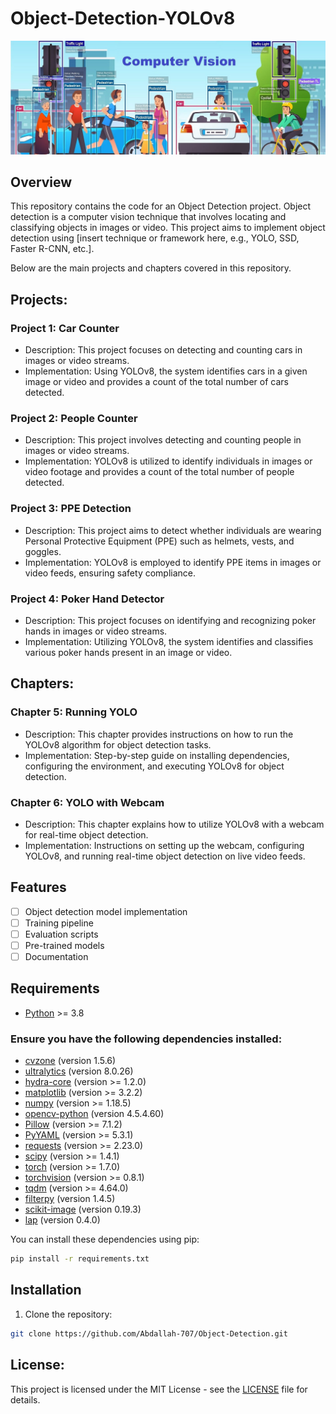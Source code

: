 # Object-Detection-YOLOv8

![Object Detection](1_mS6wtt8UWXl0TErmWy-cIg.jpg)

## Overview

This repository contains the code for an Object Detection project. Object detection is a computer vision technique that involves locating and classifying objects in images or video. This project aims to implement object detection using [insert technique or framework here, e.g., YOLO, SSD, Faster R-CNN, etc.].

Below are the main projects and chapters covered in this repository.

## Projects:

### Project 1: Car Counter
- Description: This project focuses on detecting and counting cars in images or video streams.
- Implementation: Using YOLOv8, the system identifies cars in a given image or video and provides a count of the total number of cars detected.

### Project 2: People Counter
- Description: This project involves detecting and counting people in images or video streams.
- Implementation: YOLOv8 is utilized to identify individuals in images or video footage and provides a count of the total number of people detected.

### Project 3: PPE Detection
- Description: This project aims to detect whether individuals are wearing Personal Protective Equipment (PPE) such as helmets, vests, and goggles.
- Implementation: YOLOv8 is employed to identify PPE items in images or video feeds, ensuring safety compliance.

### Project 4: Poker Hand Detector
- Description: This project focuses on identifying and recognizing poker hands in images or video streams.
- Implementation: Utilizing YOLOv8, the system identifies and classifies various poker hands present in an image or video.

## Chapters:

### Chapter 5: Running YOLO
- Description: This chapter provides instructions on how to run the YOLOv8 algorithm for object detection tasks.
- Implementation: Step-by-step guide on installing dependencies, configuring the environment, and executing YOLOv8 for object detection.

### Chapter 6: YOLO with Webcam
- Description: This chapter explains how to utilize YOLOv8 with a webcam for real-time object detection.
- Implementation: Instructions on setting up the webcam, configuring YOLOv8, and running real-time object detection on live video feeds.


## Features

- [ ] Object detection model implementation
- [ ] Training pipeline
- [ ] Evaluation scripts
- [ ] Pre-trained models
- [ ] Documentation

## Requirements

- [Python](https://www.python.org/) >= 3.8
### Ensure you have the following dependencies installed:

- [cvzone](https://github.com/cvzone/cvzone) (version 1.5.6)
- [ultralytics](https://github.com/ultralytics/yolov5) (version 8.0.26)
- [hydra-core](https://github.com/facebookresearch/hydra) (version >= 1.2.0)
- [matplotlib](https://matplotlib.org/) (version >= 3.2.2)
- [numpy](https://numpy.org/) (version >= 1.18.5)
- [opencv-python](https://github.com/opencv/opencv-python) (version 4.5.4.60)
- [Pillow](https://python-pillow.org/) (version >= 7.1.2)
- [PyYAML](https://pyyaml.org/) (version >= 5.3.1)
- [requests](https://docs.python-requests.org/en/latest/) (version >= 2.23.0)
- [scipy](https://www.scipy.org/) (version >= 1.4.1)
- [torch](https://pytorch.org/) (version >= 1.7.0)
- [torchvision](https://pytorch.org/vision/) (version >= 0.8.1)
- [tqdm](https://github.com/tqdm/tqdm) (version >= 4.64.0)
- [filterpy](https://github.com/rlabbe/filterpy) (version 1.4.5)
- [scikit-image](https://scikit-image.org/) (version 0.19.3)
- [lap](https://github.com/cheind/py-lap) (version 0.4.0)

You can install these dependencies using pip:

```bash
pip install -r requirements.txt
```
## Installation

1. Clone the repository:

```bash
git clone https://github.com/Abdallah-707/Object-Detection.git
```

## License:
This project is licensed under the MIT License - see the [LICENSE](LICENSE) file for details.
